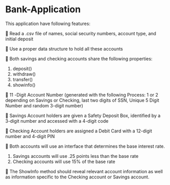 # Bank-Application

This application have following features:

 Read a .csv file of names, social security numbers, account type, and initial deposit

 Use a proper data structure to hold all these accounts

 Both savings and checking accounts share the following properties:
1. deposit() 
2. withdraw() 
3. transfer() 
4. showinfo()

 11 -Digit Account Number (generated with the following Process: 1 or 2 depending on Savings or Checking, last two digits of SSN, Unique 5 Digit Number and random 3-digit number)

 Savings Account holders are given a Safety Deposit Box, identified by a 3-digit number and accessed with a 4-digit code

 Checking Account holders are assigned a Debit Card with a 12-digit number and 4-digit PIN

 Both accounts will use an interface that determines the base interest rate.

1. Savings accounts will use .25 points less than the base rate
2. Checking accounts will use 15% of the base rate

 The Showlnfo method should reveal relevant account information as well as information specific to the Checking account or Savings account.